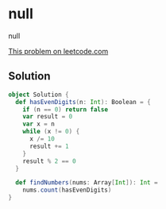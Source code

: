# null

null

[This problem on leetcode.com](https://leetcode.com/problems/find-numbers-with-even-number-of-digits)

## Solution

```scala
object Solution {
  def hasEvenDigits(n: Int): Boolean = {
    if (n == 0) return false
    var result = 0
    var x = n
    while (x != 0) {
      x /= 10
      result += 1
    }
    result % 2 == 0
  }

  def findNumbers(nums: Array[Int]): Int =
    nums.count(hasEvenDigits)
}

```
